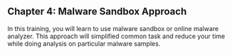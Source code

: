 ## Chapter 4: Malware Sandbox Approach

In this training, you will learn to use malware sandbox or online malware analyzer. This approach will simplified common task and reduce your time while doing analysis on particular malware samples.
